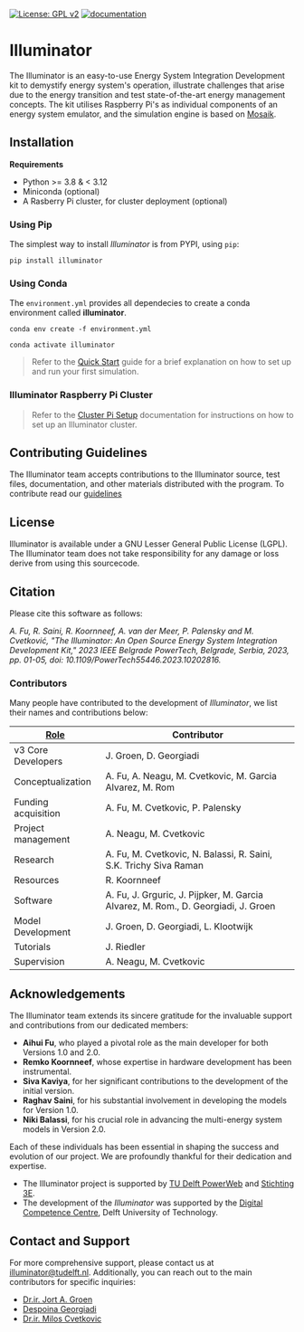 [![License: GPL v2](https://img.shields.io/badge/License-GPL_v2.1-blue.svg)](https://www.gnu.org/licenses/old-licenses/lgpl-2.1.en.html)
[![documentation](https://github.com/Illuminator-team/Illuminator/actions/workflows/deploy-docs.yml/badge.svg)](https://github.com/Illuminator-team/Illuminator/actions/workflows/deploy-docs.yml)

# Illuminator
The Illuminator is an easy-to-use Energy System Integration 
Development kit to demystify energy system's operation, illustrate challenges 
that arise due to the energy transition and test 
state-of-the-art energy management concepts. 
The kit utilises Raspberry Pi's as individual components of an energy system emulator, 
and the simulation engine is based on [Mosaik](https://mosaik.offis.de/).

## Installation

**Requirements** 
- Python >= 3.8 & < 3.12
- Miniconda (optional)
- A Rasberry Pi cluster, for cluster deployment (optional)

### Using Pip

The simplest way to install *Illuminator* is from PYPI, using `pip`:

```shell
pip install illuminator
```

### Using Conda

The `environment.yml` provides all dependecies to create a conda environment called **illuminator**.

```shell
conda env create -f environment.yml

conda activate illuminator
```

> Refer to the [Quick Start](https://illuminator-team.github.io/Illuminator/quick-start.html) guide for a brief explanation on how to set up and run your first simulation.


### Illuminator Raspberry Pi Cluster

> Refer to the [Cluster Pi Setup](https://illuminator-team.github.io/Illuminator/developer/dev-cluster-setup.html) documentation for instructions on how to set up an Illuminator cluster.

## Contributing Guidelines

The Illuminator team accepts contributions to the Illuminator source, test files, documentation, and other materials distributed with the program. To contribute read our [guidelines](CONTRIBUTING.md)

## License 
Illuminator is available under a GNU Lesser General Public License (LGPL).
The Illuminator team does not take responsibility for any damage or loss derive from using this sourcecode.

## Citation
Please cite this software as follows:

*A. Fu, R. Saini, R. Koornneef, A. van der Meer, P. Palensky and M. Cvetković, "The Illuminator: An Open Source Energy System Integration Development Kit," 2023 IEEE Belgrade PowerTech, Belgrade, Serbia, 2023, pp. 01-05, doi: 10.1109/PowerTech55446.2023.10202816.*

### Contributors

Many people have contributed to the development of *Illuminator*, we list their names and contributions below:

| [Role](https://credit.niso.org/contributor-roles-defined/) | Contributor |
|------|--------| 
| v3 Core Developers| J. Groen, D. Georgiadi |
| Conceptualization | A. Fu, A. Neagu, M. Cvetkovic, M. Garcia Alvarez, M. Rom |
| Funding acquisition | A. Fu, M. Cvetkovic,  P. Palensky |
| Project management | A. Neagu, M. Cvetkovic  |
| Research |A. Fu, M. Cvetkovic,  N. Balassi, R. Saini, S.K. Trichy Siva Raman |
| Resources | R. Koornneef |
| Software | A. Fu, J. Grguric, J. Pijpker, M. Garcia Alvarez,  M. Rom., D. Georgiadi,  J. Groen |
| Model Development | J. Groen, D. Georgiadi, L. Klootwijk | 
| Tutorials |  J. Riedler |
| Supervision |  A. Neagu, M. Cvetkovic |


## Acknowledgements

The Illuminator team extends its sincere gratitude for the invaluable support and contributions from our dedicated members:

- **Aihui Fu**, who played a pivotal role as the main developer for both Versions 1.0 and 2.0.
- **Remko Koornneef**, whose expertise in hardware development has been instrumental.
- **Siva Kaviya**, for her significant contributions to the development of the initial version.
- **Raghav Saini**, for his substantial involvement in developing the models for Version 1.0.
- **Niki Balassi**, for his crucial role in advancing the multi-energy system models in Version 2.0.

Each of these individuals has been essential in shaping the success and evolution of our project. We are profoundly thankful for their dedication and expertise.

* The Illuminator project is supported by [TU Delft PowerWeb](https://www.tudelft.nl/powerweb) and [Stichting 3E](https://www.stichting3e.nl/).
* The development of the *Illuminator* was supported by the [Digital Competence Centre](https://dcc.tudelft.nl), Delft University of Technology.

## Contact and Support

For more comprehensive support, please contact us at [illuminator@tudelft.nl](mailto:illuminator@tudelft.nl). Additionally, you can reach out to the main contributors for specific inquiries:

* [Dr.ir. Jort A. Groen](mailto:J.A.Groen@tudelft.nl)
* [Despoina Georgiadi](mailto:D.Georgiadi@tudelft.nl)
* [Dr.ir. Milos Cvetkovic](mailto:M.Cvetkovic@tudelft.nl)
